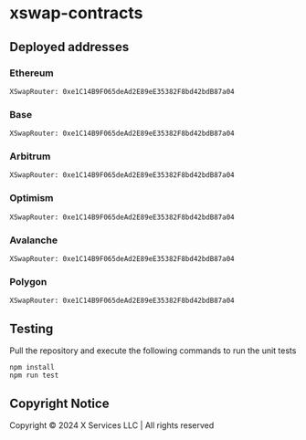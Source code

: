 ﻿# xswap-contracts

## Deployed addresses

### Ethereum

```
XSwapRouter: 0xe1C14B9F065deAd2E89eE35382F8bd42bdB87a04
```

### Base

```
XSwapRouter: 0xe1C14B9F065deAd2E89eE35382F8bd42bdB87a04
```

### Arbitrum

```
XSwapRouter: 0xe1C14B9F065deAd2E89eE35382F8bd42bdB87a04
```

### Optimism

```
XSwapRouter: 0xe1C14B9F065deAd2E89eE35382F8bd42bdB87a04
```

### Avalanche

```
XSwapRouter: 0xe1C14B9F065deAd2E89eE35382F8bd42bdB87a04
```

### Polygon

```
XSwapRouter: 0xe1C14B9F065deAd2E89eE35382F8bd42bdB87a04
```

## Testing

Pull the repository and execute the following commands to run the unit tests 

```
npm install
npm run test
```

## Copyright Notice
Copyright © 2024 X Services LLC | All rights reserved
